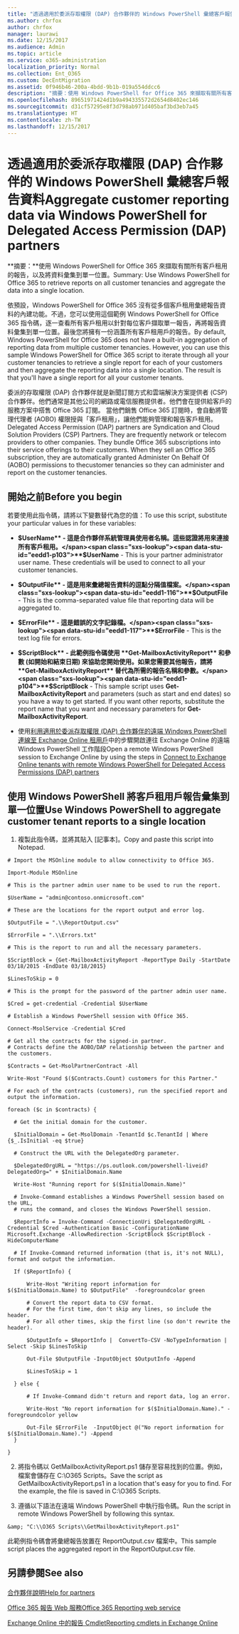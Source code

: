 ```yaml
---
title: "透過適用於委派存取權限 (DAP) 合作夥伴的 Windows PowerShell 彙總客戶報告資料"
ms.author: chrfox
author: chrfox
manager: laurawi
ms.date: 12/15/2017
ms.audience: Admin
ms.topic: article
ms.service: o365-administration
localization_priority: Normal
ms.collection: Ent_O365
ms.custom: DecEntMigration
ms.assetid: 0f946b46-200a-4bdd-9b1b-019a554ddcc6
description: "摘要：使用 Windows PowerShell for Office 365 來擷取有關所有客戶租用的報告，以及將資料彙集到單一位置。"
ms.openlocfilehash: 89651971424d1b9a494335572d2654d8402ec146
ms.sourcegitcommit: d31cf57295e8f3d798ab971d405baf3bd3eb7a45
ms.translationtype: HT
ms.contentlocale: zh-TW
ms.lasthandoff: 12/15/2017
---
```

# <a name="aggregate-customer-reporting-data-via-windows-powershell-for-delegated-access-permission-dap-partners"></a><span data-ttu-id="eedd1-103">透過適用於委派存取權限 (DAP) 合作夥伴的 Windows PowerShell 彙總客戶報告資料</span><span class="sxs-lookup"><span data-stu-id="eedd1-103">Aggregate customer reporting data via Windows PowerShell for Delegated Access Permission (DAP) partners</span></span>

 <span data-ttu-id="eedd1-104">**摘要：**使用 Windows PowerShell for Office 365 來擷取有關所有客戶租用的報告，以及將資料彙集到單一位置。</span><span class="sxs-lookup"><span data-stu-id="eedd1-104">Summary: Use Windows PowerShell for Office 365 to retrieve reports on all customer tenancies and aggregate the data into a single location.</span></span>
  
<span data-ttu-id="eedd1-p101">依預設，Windows PowerShell for Office 365 沒有從多個客戶租用彙總報告資料的內建功能。不過，您可以使用這個範例 Windows PowerShell for Office 365 指令碼，逐一查看所有客戶租用以針對每位客戶擷取單一報告，再將報告資料彙集到單一位置。最後您將擁有一份涵蓋所有客戶租用戶的報告。</span><span class="sxs-lookup"><span data-stu-id="eedd1-p101">By default, Windows PowerShell for Office 365 does not have a built-in aggregation of reporting data from multiple customer tenancies. However, you can use this sample Windows PowerShell for Office 365 script to iterate through all your customer tenancies to retrieve a single report for each of your customers and then aggregate the reporting data into a single location. The result is that you'll have a single report for all your customer tenants.</span></span> 
  
<span data-ttu-id="eedd1-p102">委派的存取權限 (DAP) 合作夥伴就是新聞訂閱方式和雲端解決方案提供者 (CSP) 合作夥伴。他們通常是其他公司的網路或電信服務提供者。他們會在提供給客戶的服務方案中搭售 Office 365 訂閱。 當他們銷售 Office 365 訂閱時，會自動將管理代理者 (AOBO) 權限授與「客戶租用」，讓他們能夠管理和報告客戶租用。</span><span class="sxs-lookup"><span data-stu-id="eedd1-p102">Delegated Access Permission (DAP) partners are Syndication and Cloud Solution Providers (CSP) Partners. They are frequently network or telecom providers to other companies. They bundle Office 365 subscriptions into their service offerings to their customers. When they sell an Office 365 subscription, they are automatically granted Administer On Behalf Of (AOBO) permissions to thecustomer tenancies so they can administer and report on the customer tenancies.</span></span>
## <a name="before-you-begin"></a><span data-ttu-id="eedd1-112">開始之前</span><span class="sxs-lookup"><span data-stu-id="eedd1-112">Before you begin</span></span>

<span data-ttu-id="eedd1-113">若要使用此指令碼，請將以下變數替代為您的值：</span><span class="sxs-lookup"><span data-stu-id="eedd1-113">To use this script, substitute your particular values in for these variables:</span></span>
  
- <span data-ttu-id="eedd1-p103">**$UserName** - 這是合作夥伴系統管理員使用者名稱。這些認證將用來連接所有客戶租用。</span><span class="sxs-lookup"><span data-stu-id="eedd1-p103">**$UserName** - This is your partner administrator user name. These credentials will be used to connect to all your customer tenancies.</span></span>
    
- <span data-ttu-id="eedd1-116">**$OutputFile** - 這是用來彙總報告資料的逗點分隔值檔案。</span><span class="sxs-lookup"><span data-stu-id="eedd1-116">**$OutputFile** - This is the comma-separated value file that reporting data will be aggregated to.</span></span>
    
- <span data-ttu-id="eedd1-117">**$ErrorFile** - 這是錯誤的文字記錄檔。</span><span class="sxs-lookup"><span data-stu-id="eedd1-117">**$ErrorFile** - This is the text log file for errors.</span></span>
    
- <span data-ttu-id="eedd1-p104">**$ScriptBlock** - 此範例指令碼使用 **Get-MailboxActivityReport** 和參數 (如開始和結束日期) 來協助您開始使用。如果您需要其他報告，請將 **Get-MailboxActivityReport** 替代為所需的報告名稱和參數。</span><span class="sxs-lookup"><span data-stu-id="eedd1-p104">**$ScriptBlock** - This sample script uses **Get-MailboxActivityReport** and parameters (such as start and end dates) so you have a way to get started. If you want other reports, substitute the report name that you want and necessary parameters for **Get-MailboxActivityReport**.</span></span>
    
- <span data-ttu-id="eedd1-120">使用[利用適用於委派存取權限 (DAP) 合作夥伴的遠端 Windows PowerShell 連線至 Exchange Online 租用戶](connect-to-exchange-online-tenants-with-remote-windows-powershell-for-delegated.md)中的步驟開啟連往 Exchange Online 的遠端 Windows PowerShell 工作階段</span><span class="sxs-lookup"><span data-stu-id="eedd1-120">Open a remote Windows PowerShell session to Exchange Online by using the steps in [Connect to Exchange Online tenants with remote Windows PowerShell for Delegated Access Permissions (DAP) partners](connect-to-exchange-online-tenants-with-remote-windows-powershell-for-delegated.md)</span></span>
    
## <a name="use-windows-powershell-to-aggregate-customer-tenant-reports-to-a-single-location"></a><span data-ttu-id="eedd1-121">使用 Windows PowerShell 將客戶租用戶報告彙集到單一位置</span><span class="sxs-lookup"><span data-stu-id="eedd1-121">Use Windows PowerShell to aggregate customer tenant reports to a single location</span></span>

1. <span data-ttu-id="eedd1-122">複製此指令碼，並將其貼入 [記事本]。</span><span class="sxs-lookup"><span data-stu-id="eedd1-122">Copy and paste this script into Notepad.</span></span>
    
  ```
  # Import the MSOnline module to allow connectivity to Office 365.

Import-Module MSOnline

# This is the partner admin user name to be used to run the report.

$UserName = "admin@contoso.onmicrosoft.com"

# These are the locations for the report output and error log.

$OutputFile = ".\\ReportOutput.csv"

$ErrorFile = ".\\Errors.txt"

# This is the report to run and all the necessary parameters.

$ScriptBlock = {Get-MailboxActivityReport -ReportType Daily -StartDate 03/18/2015 -EndDate 03/18/2015}

$LinesToSkip = 0

# This is the prompt for the password of the partner admin user name.

$Cred = get-credential -Credential $UserName

# Establish a Windows PowerShell session with Office 365.

Connect-MsolService -Credential $Cred

# Get all the contracts for the signed-in partner.  
# Contracts define the AOBO/DAP relationship between the partner and the customers.

$Contracts = Get-MsolPartnerContract -All

Write-Host "Found $($Contracts.Count) customers for this Partner."

# For each of the contracts (customers), run the specified report and output the information.

foreach ($c in $contracts) { 

    # Get the initial domain for the customer.

    $InitialDomain = Get-MsolDomain -TenantId $c.TenantId | Where {$_.IsInitial -eq $true}

    # Construct the URL with the DelegatedOrg parameter.
    
    $DelegatedOrgURL = "https://ps.outlook.com/powershell-liveid?DelegatedOrg=" + $InitialDomain.Name
        
    Write-Host "Running report for $($InitialDomain.Name)"

    # Invoke-Command establishes a Windows PowerShell session based on the URL,
    # runs the command, and closes the Windows PowerShell session.
    
    $ReportInfo = Invoke-Command -ConnectionUri $DelegatedOrgURL -Credential $Cred -Authentication Basic -ConfigurationName Microsoft.Exchange -AllowRedirection -ScriptBlock $ScriptBlock -HideComputerName

    # If Invoke-Command returned information (that is, it's not NULL), format and output the information.
    
    If ($ReportInfo) {

        Write-Host "Writing report information for $($InitialDomain.Name) to $OutputFile"  -foregroundcolor green

        # Convert the report data to CSV format.
        # For the first time, don't skip any lines, so include the header.
        # For all other times, skip the first line (so don't rewrite the header).
        
        $OutputInfo = $ReportInfo |  ConvertTo-CSV -NoTypeInformation | Select -Skip $LinesToSkip

        Out-File $OutputFile -InputObject $OutputInfo -Append

        $LinesToSkip = 1

    } else {

        # If Invoke-Command didn't return and report data, log an error.
        
        Write-Host "No report information for $($InitialDomain.Name)." -foregroundcolor yellow
           
        Out-File $ErrorFile  -InputObject @("No report information for $($InitialDomain.Name).") -Append
    }

}

  ```

2. <span data-ttu-id="eedd1-p105">將指令碼以 GetMailboxActivityReport.ps1 儲存至容易找到的位置。例如，檔案會儲存在 C:\\O365 Scripts。</span><span class="sxs-lookup"><span data-stu-id="eedd1-p105">Save the script as GetMailboxActivityReport.ps1 in a location that's easy for you to find. For the example, the file is saved in C:\\O365 Scripts.</span></span> 
    
3. <span data-ttu-id="eedd1-125">遵循以下語法在遠端 Windows PowerShell 中執行指令碼。</span><span class="sxs-lookup"><span data-stu-id="eedd1-125">Run the script in remote Windows PowerShell by following this syntax.</span></span>
    
  ```
  &amp; "C:\\O365 Scripts\\GetMailboxActivityReport.ps1"
  ```

<span data-ttu-id="eedd1-126">此範例指令碼會將彙總報告放置在 ReportOutput.csv 檔案中。</span><span class="sxs-lookup"><span data-stu-id="eedd1-126">This sample script places the aggregated report in the ReportOutput.csv file.</span></span>
  
## <a name="see-also"></a><span data-ttu-id="eedd1-127">另請參閱</span><span class="sxs-lookup"><span data-stu-id="eedd1-127">See also</span></span>

#### 

[<span data-ttu-id="eedd1-128">合作夥伴說明</span><span class="sxs-lookup"><span data-stu-id="eedd1-128">Help for partners</span></span>](https://go.microsoft.com/fwlink/p/?LinkID=533477)
  
[<span data-ttu-id="eedd1-129">Office 365 報告 Web 服務</span><span class="sxs-lookup"><span data-stu-id="eedd1-129">Office 365 Reporting web service</span></span>](https://go.microsoft.com/fwlink/p/?LinkId=532777)
  
[<span data-ttu-id="eedd1-130">Exchange Online 中的報告 Cmdlet</span><span class="sxs-lookup"><span data-stu-id="eedd1-130">Reporting cmdlets in Exchange Online</span></span>](https://go.microsoft.com/fwlink/p/?LinkId=526430)

